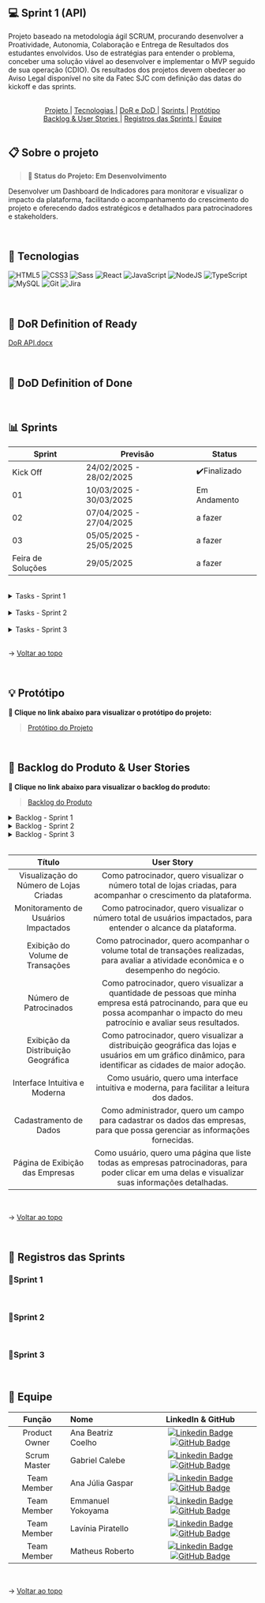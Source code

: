 ## 💻 Sprint 1 (API) 

Projeto baseado na metodologia ágil SCRUM, procurando desenvolver a Proatividade, Autonomia, Colaboração e Entrega de Resultados dos estudantes envolvidos.
Uso de estratégias para entender o problema, conceber uma solução viável ao desenvolver e implementar o MVP seguido de sua operação (CDIO). 
Os resultados dos projetos devem obedecer ao Aviso Legal disponível no site da Fatec SJC com definição das datas do kickoff e das sprints.

<br>

<span id="sumario">

<div align=center>
<a href ="#projeto"> Projeto </a> | <a href ="#tecnologias"> Tecnologias </a> | <a href ="dor-dod"> DoR e DoD </a> | <a href ="#sprints"> Sprints </a> | <a href ="#protótipo"> Protótipo </a> <br>
<a href ="#backlog&userstories"> Backlog & User Stories </a> | <a href ="#registros"> Registros das Sprints </a> | <a href ="#equipe"> Equipe </a>
</div>

<br>

<span id="projeto">

## 📋 Sobre o projeto
> **📌 Status do Projeto: Em Desenvolvimento**
 
Desenvolver um Dashboard de Indicadores para monitorar e visualizar o impacto da plataforma, facilitando o acompanhamento do crescimento do projeto e oferecendo dados estratégicos e detalhados para patrocinadores e stakeholders.
 
<br>
 
<span id="tecnologias">
 
## 🔧 Tecnologias

![HTML5](https://img.shields.io/badge/HTML5-E34F26?style=for-the-badge&logo=html5&logoColor=white) ![CSS3](https://img.shields.io/badge/CSS3-1572B6?style=for-the-badge&logo=css3&logoColor=white) ![Sass](https://img.shields.io/badge/Sass-000?style=for-the-badge&logo=sass) ![React](https://img.shields.io/badge/React-20232A?style=for-the-badge&logo=react&logoColor=61DAFB) ![JavaScript](https://img.shields.io/badge/JavaScript-F7DF1E?style=for-the-badge&logo=javascript&logoColor=black) ![NodeJS](https://img.shields.io/badge/node.js-6DA55F?style=for-the-badge&logo=node.js&logoColor=white) ![TypeScript](https://img.shields.io/badge/typescript-%23007ACC.svg?style=for-the-badge&logo=typescript&logoColor=white) ![MySQL](https://img.shields.io/badge/MySQL-00000F?style=for-the-badge&logo=mysql&logoColor=white) ![Git](https://img.shields.io/badge/GIT-E44C30?style=for-the-badge&logo=git&logoColor=white) ![Jira](https://img.shields.io/badge/jira-%230A0FFF.svg?style=for-the-badge&logo=jira&logoColor=white) 
 
<br>

 <span id="dor-dod">

## 📍 DoR Definition of Ready
[DoR API.docx](https://github.com/user-attachments/files/19251411/DoR.API.docx)


<br>

## 📍 DoD Definition of Done

<br>
 
 <span id="sprints">

## 📊 Sprints
 
Sprint | Previsão | Status|
|------|--------|------|
|Kick Off | 24/02/2025 - 28/02/2025 |✔️Finalizado|
|01 | 10/03/2025 - 30/03/2025 |Em Andamento|
|02|  07/04/2025 - 27/04/2025 |a fazer|
|03| 05/05/2025 - 25/05/2025 |a fazer|
|Feira de Soluções| 29/05/2025 |a fazer|
 
<br>

<details>
  <summary>Tasks - Sprint 1</summary>
 
- [ ] Criar Componentes no React;
- [ ] Criar Página Principal do Dashboard;
- [ ] Criar Gráfico Simulando Dados Reais;
- [ ] Criar Lógica de Criação Dinâmica das Rotas;
- [ ] Implementar Estilização e Responsividade.
</details>

<br>

<details>
  <summary>Tasks - Sprint 2</summary>
- [ ]
</details>

<br>

<details>
  <summary>Tasks - Sprint 3</summary>
- [ ]
</details> 

<br>

→ <a href="#sumario"> Voltar ao topo </a>

<br>

<span id="protótipo">

## 💡 Protótipo
**:link: Clique no link abaixo para visualizar o protótipo do projeto:**  
> [Protótipo do Projeto](https://www.figma.com/design/SH4lK6gOZIokeUNJQtBIiI/GeneSys-API?node-id=0-1&p=f&t=shfLLSMznF3evchS-0)

<br>

<span id="backlog&userstories">

## 🎯 Backlog do Produto & User Stories
**:link: Clique no link abaixo para visualizar o backlog do produto:**  
> [Backlog do Produto](https://docs.google.com/spreadsheets/d/1H0PJxLwD0e1l6761r8PlPmms5jn0AvDcWyaNzSeVjQs/edit?usp=sharing)

<details>
     <summary>Backlog - Sprint 1</summary>
      <div align="center">
      <br>

| ID |   Prioridade   |   Título   |   User Story   |   Requisito   |
| --- | --- | --- | --- | --- |
| BL01 | ALTA | Visão Geral do Dashboard |Como patrocinador, quero acessar um dashboard geral da plataforma, para visualizar os principais indicadores de crescimento.| 1 |
| BL02 | ALTA | Visualização do Número de Lojas Criadas |Como patrocinador, quero visualizar o número total de lojas criadas, para acompanhar o crescimento da plataforma.| 2 |
| BL03 | ALTA | Monitoramento de Usuários Impactados |Como patrocinador, quero visualizar o número total de usuários impactados, para entender o alcance da plataforma.| 3 |
| BL04 | ALTA | Exibição do Volume de Transações |Como patrocinador, quero acompanhar o volume total de transações realizadas, para avaliar a atividade econômica e o desempenho do negócio.| 4 |
| BL05 | ALTA | Número de Patrocinados | Como patrocinador, quero visualizar a quantidade de pessoas que minha empresa está patrocinando, para que eu possa acompanhar o impacto do meu patrocínio e avaliar seus resultados.| 5 |

  </details>

<details>
     <summary>Backlog - Sprint 2</summary>
      <div align="center">
      <br>

| ID |   Prioridade   |   Título   |   User Story   |   Requisito   |
| --- | --- | --- | --- | --- |
| BL06 | ALTA | Exibição da Distribuição Geográfica |Como patrocinador, quero visualizar a distribuição geográfica das lojas e usuários em um gráfico dinâmico, para identificar as cidades de maior adoção.| 6 |
| BL08 | BAIXA | Cadastramento de Dados | Como administrador, quero um campo para cadastrar os dados das empresas, para que possa gerenciar as informações fornecidas.| 8 |
| BL09 | BAIXA | Página de Exibição das Empresas | Como usuário, quero acessar uma página que liste todas as empresas patrocinadoras, para poder clicar em uma delas e visualizar suas informações detalhadas.| 9 |

  </details>

<details>
     <summary>Backlog - Sprint 3</summary>
      <div align="center">
      <br>

| ID |   Prioridade   |   Título   |   User Story   |   Requisito   |
| --- | --- | --- | --- | --- |
| BL07 | MÉDIA | Interface Intuitiva e Moderna |Como usuário, quero uma interface intuitiva, responsiva e moderna, para facilitar a leitura dos dados.| 7 |

  </details>

<br>


|          Título           |                     User Story                      |
| :-------------------: | :----------------------------------------------------------: |
| Visualização do Número de Lojas Criadas |Como patrocinador, quero visualizar o número total de lojas criadas, para acompanhar o crescimento da plataforma.|
| Monitoramento de Usuários Impactados |Como patrocinador, quero visualizar o número total de usuários impactados, para entender o alcance da plataforma.|
| Exibição do Volume de Transações |Como patrocinador, quero acompanhar o volume total de transações realizadas, para avaliar a atividade econômica e o desempenho do negócio.|
| Número de Patrocinados | Como patrocinador, quero visualizar a quantidade de pessoas que minha empresa está patrocinando, para que eu possa acompanhar o impacto do meu patrocínio e avaliar seus resultados.|
| Exibição da Distribuição Geográfica |Como patrocinador, quero visualizar a distribuição geográfica das lojas e usuários em um gráfico dinâmico, para identificar as cidades de maior adoção.|
| Interface Intuitiva e Moderna |Como usuário, quero uma interface intuitiva e moderna, para facilitar a leitura dos dados.| 
| Cadastramento de Dados | Como administrador, quero um campo para cadastrar os dados das empresas, para que possa gerenciar as informações fornecidas.| 
| Página de Exibição das Empresas | Como usuário, quero uma página que liste todas as empresas patrocinadoras, para poder clicar em uma delas e visualizar suas informações detalhadas.|

<br>

→ <a href="#sumario"> Voltar ao topo </a>

<br>

<span id="registros">

## 📸 Registros das Sprints

<h3>📌Sprint 1</h3>

<br>

<h3>📌Sprint 2</h3>

<br>

<h3>📌Sprint 3</h3>

<br>

<span id="equipe">

## 👤 Equipe
|    Função     | Nome                                  |                                                                                                                                                      LinkedIn & GitHub                                                                                                                                                      |
| :-----------: | :------------------------------------ | :-------------------------------------------------------------------------------------------------------------------------------------------------------------------------------------------------------------------------------------------------------------------------------------------------------------------------: |
| Product Owner |   Ana Beatriz Coelho         |     [![Linkedin Badge](https://img.shields.io/badge/Linkedin-blue?style=flat-square&logo=Linkedin&logoColor=white)](https://www.linkedin.com/in/abeatrizcoelho/) [![GitHub Badge](https://img.shields.io/badge/GitHub-111217?style=flat-square&logo=github&logoColor=white)](https://github.com/abeatrizdscoelho)              |
| Scrum Master  | Gabriel Calebe |      [![Linkedin Badge](https://img.shields.io/badge/Linkedin-blue?style=flat-square&logo=Linkedin&logoColor=white)](https://www.linkedin.com/in/gabriel-medeiros-516ab3325/) [![GitHub Badge](https://img.shields.io/badge/GitHub-111217?style=flat-square&logo=github&logoColor=white)](https://github.com/gbmedeiros00)          |
|  Team Member  | Ana Júlia Gaspar |         [![Linkedin Badge](https://img.shields.io/badge/Linkedin-blue?style=flat-square&logo=Linkedin&logoColor=white)](https://www.linkedin.com/in/ana-gaspar-957775325/) [![GitHub Badge](https://img.shields.io/badge/GitHub-111217?style=flat-square&logo=github&logoColor=white)](https://github.com/anajgaspar)        |
| Team Member |   Emmanuel Yokoyama         |     [![Linkedin Badge](https://img.shields.io/badge/Linkedin-blue?style=flat-square&logo=Linkedin&logoColor=white)](https://www.linkedin.com/in/emmanuelyokoyama/) [![GitHub Badge](https://img.shields.io/badge/GitHub-111217?style=flat-square&logo=github&logoColor=white)](https://github.com/EmmanuelJYokoyama)              |
| Team Member |   Lavínia Piratello         |     [![Linkedin Badge](https://img.shields.io/badge/Linkedin-blue?style=flat-square&logo=Linkedin&logoColor=white)](https://www.linkedin.com/in/lavinia-piratello-6a82101b1/) [![GitHub Badge](https://img.shields.io/badge/GitHub-111217?style=flat-square&logo=github&logoColor=white)](https://github.com/laviniappiratello)             |
| Team Member | Matheus Roberto |      [![Linkedin Badge](https://img.shields.io/badge/Linkedin-blue?style=flat-square&logo=Linkedin&logoColor=white)](https://www.linkedin.com/in/matheus-r-castro-70091a32b/?utm_source=share&utm_campaign=share_via&utm_content=profile&utm_medium=android_app) [![GitHub Badge](https://img.shields.io/badge/GitHub-111217?style=flat-square&logo=github&logoColor=white)](https://github.com/Matheus-Roberto-Castro)          |

<br>

→ <a href="#sumario"> Voltar ao topo </a>
